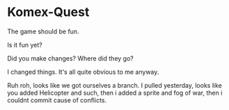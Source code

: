 # Komex-Quest

The game should be fun.

Is it fun yet?

Did you make changes? Where did they go?

I changed things. It's all quite obvious to me anyway.

Ruh roh, looks like we got ourselves a branch. I pulled yesterday, looks like you added Helicopter and such, then i added a sprite and fog of war, then i couldnt commit cause of conflicts.
